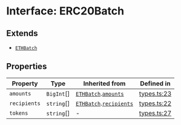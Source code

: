 # Interface: ERC20Batch

## Extends

- [`ETHBatch`](ETHBatch.md)

## Properties

| Property | Type | Inherited from | Defined in |
| ------ | ------ | ------ | ------ |
| `amounts` | `BigInt`[] | [`ETHBatch`](ETHBatch.md).[`amounts`](ETHBatch.md#amounts) | [types.ts:23](https://github.com/aditya172926/token_batch_sdk/blob/408566bc72bdebeafb9c2109884ade9f46a83dc9/src/types.ts#L23) |
| `recipients` | `string`[] | [`ETHBatch`](ETHBatch.md).[`recipients`](ETHBatch.md#recipients) | [types.ts:22](https://github.com/aditya172926/token_batch_sdk/blob/408566bc72bdebeafb9c2109884ade9f46a83dc9/src/types.ts#L22) |
| `tokens` | `string`[] | - | [types.ts:27](https://github.com/aditya172926/token_batch_sdk/blob/408566bc72bdebeafb9c2109884ade9f46a83dc9/src/types.ts#L27) |

